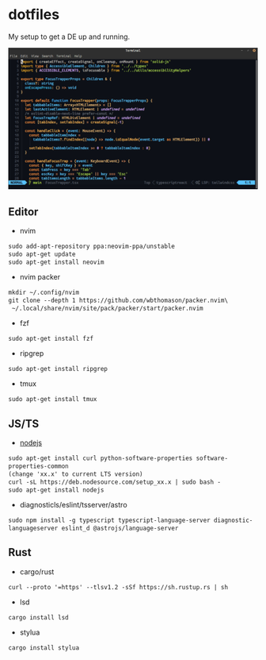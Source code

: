 # dotfiles

My setup to get a DE up and running.

![](https://raw.githubusercontent.com/mattcarlotta/dotfiles/main/nvim.png)

## Editor

- nvim

```DOSINI
sudo add-apt-repository ppa:neovim-ppa/unstable
sudo apt-get update
sudo apt-get install neovim
```

- nvim packer

```DOSINI
mkdir ~/.config/nvim
git clone --depth 1 https://github.com/wbthomason/packer.nvim\
 ~/.local/share/nvim/site/pack/packer/start/packer.nvim
```

- fzf

```DOSINI
sudo apt-get install fzf
```

- ripgrep

```DOSINI
sudo apt-get install ripgrep
```

- tmux

```DOSINI
sudo apt-get install tmux
```

## JS/TS

- [nodejs](https://nodejs.org/en/)

```DOSINI
sudo apt-get install curl python-software-properties software-properties-common
(change 'xx.x' to current LTS version)
curl -sL https://deb.nodesource.com/setup_xx.x | sudo bash -
sudo apt-get install nodejs
```

- diagnosticls/eslint/tsserver/astro

```DOSINI
sudo npm install -g typescript typescript-language-server diagnostic-languageserver eslint_d @astrojs/language-server
```

## Rust

- cargo/rust

```DOSINI
curl --proto '=https' --tlsv1.2 -sSf https://sh.rustup.rs | sh
```

- lsd

```DOSINI
cargo install lsd
```

- stylua

```DOSINI
cargo install stylua
```
